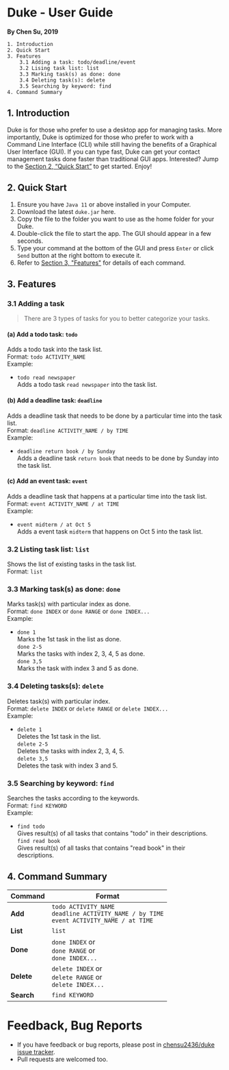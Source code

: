 # Duke - User Guide

**By Chen Su, 2019**

```
1. Introduction
2. Quick Start
3. Features
    3.1 Adding a task: todo/deadline/event
    3.2 Lising task list: list
    3.3 Marking task(s) as done: done
    3.4 Deleting task(s): delete
    3.5 Searching by keyword: find
4. Command Summary
```

## 1. Introduction

Duke is for those who prefer to use a desktop app for managing tasks. 
More importantly, Duke is optimized for those who prefer to work 
with a Command Line Interface (CLI) while still having the benefits of a Graphical 
User Interface (GUI). If you can type fast, Duke can get your contact management 
tasks done faster than traditional GUI apps. Interested? Jump to the [Section 2, 
“Quick Start”](#2.-Quick-Start) to get started. Enjoy!

## 2. Quick Start

1. Ensure you have `Java 11` or above installed in your Computer.
1. Download the latest `duke.jar` here.
1. Copy the file to the folder you want to use as the home folder for your Duke.
1. Double-click the file to start the app. The GUI should appear in a few seconds.
1. Type your command at the bottom of the GUI and press `Enter` or click `Send` button 
 at the right bottom to execute it.
1. Refer to [Section 3, "Features"](#3.-Features) for details of each command.

## 3. Features
### 3.1 Adding a task<br>

> There are 3 types of tasks for you to better categorize your tasks. 

#### (a) Add a todo task: `todo`
Adds a todo task into the task list.<br>
Format: `todo ACTIVITY_NAME`<br>
Example:<br>
* `todo read newspaper`<br>
  Adds a todo task `read newspaper` into the task list.

#### (b) Add a deadline task: `deadline`
Adds a deadline task that needs to be done by a particular time into the task list.<br>
Format: `deadline ACTIVITY_NAME / by TIME`<br>
Example:<br>
* `deadline return book / by Sunday`<br>
  Adds a deadline task `return book` that needs to be done by Sunday into the task list.

#### (c) Add an event task: `event`
Adds a deadline task that happens at a particular time into the task list.<br>
Format: `event ACTIVITY_NAME / at TIME`<br>
Example:<br>
* `event midterm / at Oct 5`<br>
  Adds a event task `midterm` that happens on Oct 5 into the task list.
  
### 3.2 Listing task list: `list`
Shows the list of existing tasks in the task list.<br>
Format: `list`<br>

### 3.3 Marking task(s) as done: `done`
Marks task(s) with particular index as done.<br>
Format: `done INDEX` or `done RANGE` or `done INDEX...`<br>
Example:<br>
* `done 1`<br>
  Marks the 1st task in the list as done.<br>
  `done 2-5`<br>
  Marks the tasks with index 2, 3, 4, 5 as done.<br>
  `done 3,5`<br>
  Marks the task with index 3 and 5 as done.<br>

### 3.4 Deleting tasks(s): `delete`
Deletes task(s) with particular index.<br>
Format: `delete INDEX` or `delete RANGE` or `delete INDEX...`<br>
Example:<br>
* `delete 1`<br>
  Deletes the 1st task in the list.<br>
  `delete 2-5`<br>
  Deletes the tasks with index 2, 3, 4, 5.<br>
  `delete 3,5`<br>
  Deletes the task with index 3 and 5.<br>
  
### 3.5 Searching by keyword: `find`
Searches the tasks according to the keywords.<br>
Format: `find KEYWORD`<br>
Example:<br>
* `find todo`<br>
  Gives result(s) of all tasks that contains "todo" in their descriptions.<br>
  `find read book`<br>
  Gives result(s) of all tasks that contains "read book" in their descriptions.<br>

## 4. Command Summary
Command | Format
-------|---------------
**Add** | `todo ACTIVITY_NAME`<br> `deadline ACTIVITY_NAME / by TIME`<br>`event ACTIVITY_NAME / at TIME`
**List** | `list`
**Done** | `done INDEX` or <br>`done RANGE` or <br>`done INDEX...`
**Delete** |`delete INDEX` or <br>`delete RANGE` or <br>`delete INDEX...`
**Search** | `find KEYWORD`

# Feedback, Bug Reports

* If you have feedback or bug reports, please post in [chensu2436/duke issue tracker](https://github.com/chensu2436/duke/issues).
* Pull requests are welcomed too.
